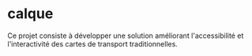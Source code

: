 # calque
Ce projet consiste à développer une solution améliorant l'accessibilité et l'interactivité des cartes de transport traditionnelles.
